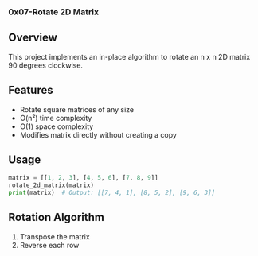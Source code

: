 ### 0x07-Rotate 2D Matrix

## Overview
This project implements an in-place algorithm to rotate an n x n 2D matrix 90 degrees clockwise.

## Features
- Rotate square matrices of any size
- O(n²) time complexity
- O(1) space complexity
- Modifies matrix directly without creating a copy

## Usage
```python
matrix = [[1, 2, 3], [4, 5, 6], [7, 8, 9]]
rotate_2d_matrix(matrix)
print(matrix)  # Output: [[7, 4, 1], [8, 5, 2], [9, 6, 3]]
```

## Rotation Algorithm
1. Transpose the matrix
2. Reverse each row